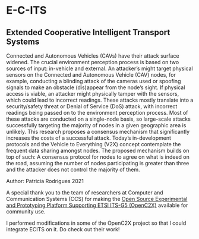 # E-C-ITS
## Extended Cooperative Intelligent Transport Systems
Connected and Autonomous Vehicles (CAVs) have their attack surface widened. The crucial environment perception process is based on two sources of input: in-vehicle and external. An attacker’s might target physical sensors on the Connected and Autonomous Vehicle (CAV) nodes, for example, conducting a blinding attack of the cameras used or spoofing signals to make an obstacle (dis)appear from the node’s sight. If physical access is viable, an attacker might physically tamper with the sensors, which could lead to incorrect readings. These attacks mostly translate into a security/safety threat or Denial of Service (DoS) attack, with incorrect readings being passed on to the environment perception process. Most of these attacks are conducted on a single-node basis, so large-scale attacks successfully targeting the majority of nodes in a given geographic area is unlikely. This research proposes a consensus mechanism that significantly increases the costs of a successful attack. Today’s in-development protocols and the Vehicle to Everything (V2X) concept contemplate the frequent data sharing amongst nodes. The proposed mechanism builds on top of such: A consensus protocol for nodes to agree on what is indeed on the road, assuming the number of nodes participating is greater than three and the attacker does not control the majority of them.

Author: Patricia Rodrigues 
2021

A special thank you to the team of researchers at Computer and Communication Systems (CCS) for making the [Open Source Experimental and Prototyping Platform Supporting ETSI ITS-G5 (OpenC2X)](https://www.ccs-labs.org/software/openc2x/) available for community use.

I performed modifications in some of the OpenC2X project so that I could integrate ECITS on it. Do check out their work!
